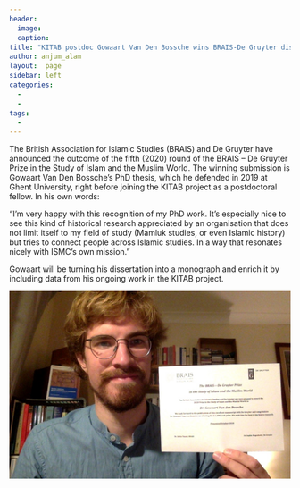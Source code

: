 ```yaml
---
header:
  image: 
  caption: 
title: "KITAB postdoc Gowaart Van Den Bossche wins BRAIS-De Gruyter dissertation prize – 2020"			
author: anjum_alam		
layout:	 page
sidebar: left
categories:
  - 
  - 
tags:
  - 
---
```



The British Association for Islamic Studies (BRAIS) and De Gruyter have announced the outcome of the fifth (2020) round of the BRAIS – De Gruyter Prize in the Study of Islam and the Muslim World. The winning submission is Gowaart Van Den Bossche’s PhD thesis, which he defended in 2019 at Ghent University, right before joining the KITAB project as a postdoctoral fellow. In his own words:



“I’m very happy with this recognition of my PhD work. It’s especially nice to see this kind of historical research appreciated by an organisation that does not limit itself to my field of study (Mamluk studies, or even Islamic history) but tries to connect people across Islamic studies. In a way that resonates nicely with ISMC’s own mission.”



Gowaart will be turning his dissertation into a monograph and enrich it by including data from his ongoing work in the KITAB project.



![Image](/images/old_posts/BRAIS3.jpg)


